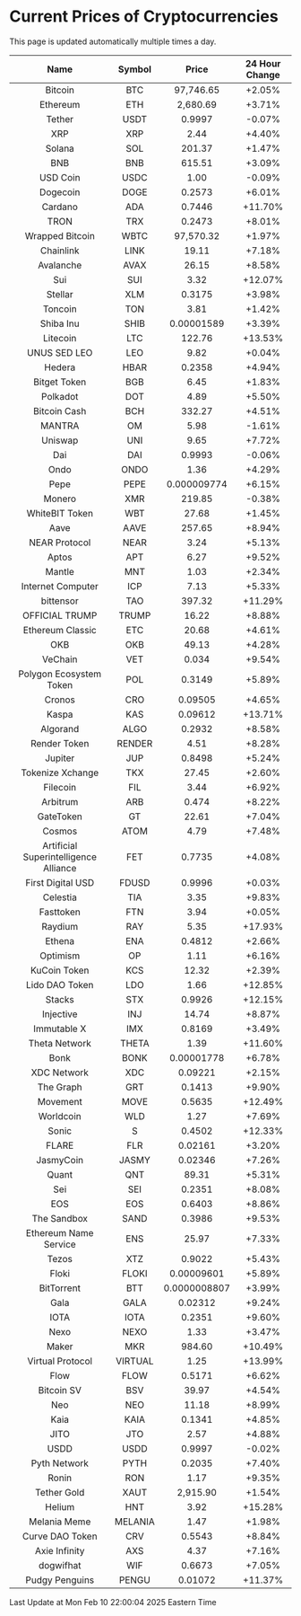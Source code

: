# Current Prices of Cryptocurrencies
This page is updated automatically multiple times a day.

| Name | Symbol | Price | 24 Hour Change |
| :---: |:---:| :---: | :---: |
| Bitcoin | BTC | 97,746.65 | +2.05% |
| Ethereum | ETH | 2,680.69 | +3.71% |
| Tether | USDT | 0.9997 | -0.07% |
| XRP | XRP | 2.44 | +4.40% |
| Solana | SOL | 201.37 | +1.47% |
| BNB | BNB | 615.51 | +3.09% |
| USD Coin | USDC | 1.00 | -0.09% |
| Dogecoin | DOGE | 0.2573 | +6.01% |
| Cardano | ADA | 0.7446 | +11.70% |
| TRON | TRX | 0.2473 | +8.01% |
| Wrapped Bitcoin | WBTC | 97,570.32 | +1.97% |
| Chainlink | LINK | 19.11 | +7.18% |
| Avalanche | AVAX | 26.15 | +8.58% |
| Sui | SUI | 3.32 | +12.07% |
| Stellar | XLM | 0.3175 | +3.98% |
| Toncoin | TON | 3.81 | +1.42% |
| Shiba Inu | SHIB | 0.00001589 | +3.39% |
| Litecoin | LTC | 122.76 | +13.53% |
| UNUS SED LEO | LEO | 9.82 | +0.04% |
| Hedera | HBAR | 0.2358 | +4.94% |
| Bitget Token | BGB | 6.45 | +1.83% |
| Polkadot | DOT | 4.89 | +5.50% |
| Bitcoin Cash | BCH | 332.27 | +4.51% |
| MANTRA | OM | 5.98 | -1.61% |
| Uniswap | UNI | 9.65 | +7.72% |
| Dai | DAI | 0.9993 | -0.06% |
| Ondo | ONDO | 1.36 | +4.29% |
| Pepe | PEPE | 0.000009774 | +6.15% |
| Monero | XMR | 219.85 | -0.38% |
| WhiteBIT Token | WBT | 27.68 | +1.45% |
| Aave | AAVE | 257.65 | +8.94% |
| NEAR Protocol | NEAR | 3.24 | +5.13% |
| Aptos | APT | 6.27 | +9.52% |
| Mantle | MNT | 1.03 | +2.34% |
| Internet Computer | ICP | 7.13 | +5.33% |
| bittensor | TAO | 397.32 | +11.29% |
| OFFICIAL TRUMP | TRUMP | 16.22 | +8.88% |
| Ethereum Classic | ETC | 20.68 | +4.61% |
| OKB | OKB | 49.13 | +4.28% |
| VeChain | VET | 0.034 | +9.54% |
| Polygon Ecosystem Token | POL | 0.3149 | +5.89% |
| Cronos | CRO | 0.09505 | +4.65% |
| Kaspa | KAS | 0.09612 | +13.71% |
| Algorand | ALGO | 0.2932 | +8.58% |
| Render Token | RENDER | 4.51 | +8.28% |
| Jupiter | JUP | 0.8498 | +5.24% |
| Tokenize Xchange | TKX | 27.45 | +2.60% |
| Filecoin | FIL | 3.44 | +6.92% |
| Arbitrum | ARB | 0.474 | +8.22% |
| GateToken | GT | 22.61 | +7.04% |
| Cosmos | ATOM | 4.79 | +7.48% |
| Artificial Superintelligence Alliance | FET | 0.7735 | +4.08% |
| First Digital USD | FDUSD | 0.9996 | +0.03% |
| Celestia | TIA | 3.35 | +9.83% |
| Fasttoken | FTN | 3.94 | +0.05% |
| Raydium | RAY | 5.35 | +17.93% |
| Ethena | ENA | 0.4812 | +2.66% |
| Optimism | OP | 1.11 | +6.16% |
| KuCoin Token | KCS | 12.32 | +2.39% |
| Lido DAO Token | LDO | 1.66 | +12.85% |
| Stacks | STX | 0.9926 | +12.15% |
| Injective | INJ | 14.74 | +8.87% |
| Immutable X | IMX | 0.8169 | +3.49% |
| Theta Network | THETA | 1.39 | +11.60% |
| Bonk | BONK | 0.00001778 | +6.78% |
| XDC Network | XDC | 0.09221 | +2.15% |
| The Graph | GRT | 0.1413 | +9.90% |
| Movement | MOVE | 0.5635 | +12.49% |
| Worldcoin | WLD | 1.27 | +7.69% |
| Sonic | S | 0.4502 | +12.33% |
| FLARE | FLR | 0.02161 | +3.20% |
| JasmyCoin | JASMY | 0.02346 | +7.26% |
| Quant | QNT | 89.31 | +5.31% |
| Sei | SEI | 0.2351 | +8.08% |
| EOS | EOS | 0.6403 | +8.86% |
| The Sandbox | SAND | 0.3986 | +9.53% |
| Ethereum Name Service | ENS | 25.97 | +7.33% |
| Tezos | XTZ | 0.9022 | +5.43% |
| Floki | FLOKI | 0.00009601 | +5.89% |
| BitTorrent | BTT | 0.0000008807 | +3.99% |
| Gala | GALA | 0.02312 | +9.24% |
| IOTA | IOTA | 0.2351 | +9.60% |
| Nexo | NEXO | 1.33 | +3.47% |
| Maker | MKR | 984.60 | +10.49% |
| Virtual Protocol | VIRTUAL | 1.25 | +13.99% |
| Flow | FLOW | 0.5171 | +6.62% |
| Bitcoin SV | BSV | 39.97 | +4.54% |
| Neo | NEO | 11.18 | +8.99% |
| Kaia | KAIA | 0.1341 | +4.85% |
| JITO | JTO | 2.57 | +4.88% |
| USDD | USDD | 0.9997 | -0.02% |
| Pyth Network | PYTH | 0.2035 | +7.40% |
| Ronin | RON | 1.17 | +9.35% |
| Tether Gold | XAUT | 2,915.90 | +1.54% |
| Helium | HNT | 3.92 | +15.28% |
| Melania Meme | MELANIA | 1.47 | +1.98% |
| Curve DAO Token | CRV | 0.5543 | +8.84% |
| Axie Infinity | AXS | 4.37 | +7.16% |
| dogwifhat | WIF | 0.6673 | +7.05% |
| Pudgy Penguins | PENGU | 0.01072 | +11.37% |

Last Update at Mon Feb 10 22:00:04 2025 Eastern Time
